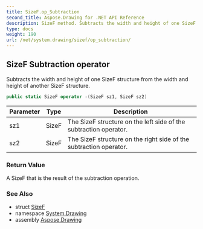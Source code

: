 ```yaml
---
title: SizeF.op_Subtraction
second_title: Aspose.Drawing for .NET API Reference
description: SizeF method. Subtracts the width and height of one SizeF structure from the width and height of another SizeF structure
type: docs
weight: 190
url: /net/system.drawing/sizef/op_subtraction/
---
```

## SizeF Subtraction operator

Subtracts the width and height of one SizeF structure from the width and height of another SizeF structure.

```csharp
public static SizeF operator -(SizeF sz1, SizeF sz2)
```

| Parameter | Type | Description |
| --- | --- | --- |
| sz1 | SizeF | The SizeF structure on the left side of the subtraction operator. |
| sz2 | SizeF | The SizeF structure on the right side of the subtraction operator. |

### Return Value

A SizeF that is the result of the subtraction operation.

### See Also

* struct [SizeF](../)
* namespace [System.Drawing](../../sizef/)
* assembly [Aspose.Drawing](../../../)


